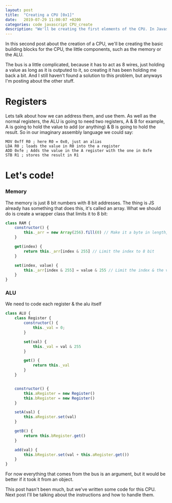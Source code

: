 ```yaml
---
layout: post
title:  "Creating a CPU [0x1]"
date:   2019-07-29 11:00:07 +0200
categories: code javascript CPU_create
description: "We'll be creating the first elements of the CPU. In Javascript."
---
```


In this second post about the creation of a CPU, we'll be creating the basic building blocks for the CPU, the little components, such as the memory or the ALU.

The bus is a little complicated, because it has to act as 8 wires, just holding a value as long as it is outputed to it, so creating it has been holding me back a bit. And I still haven't found a solution to this problem, but anyways I'm posting about the other stuff.

# Registers
Lets talk about how we can address them, and use them.
As well as the normal registers, the ALU is going to need two registers, A & B for example, A is going to hold the value to add (or anything) & B is going to hold the result.
So in our imaginary assembly language we could say:

```
MOV 0xff R0 ; here R0 = 0x0, just an alias
LDA R0 ; loads the value in R0 into the a register
ADD 0xfe ; Adds the value in the A register with the one in 0xfe
STB R1 ; stores the result in R1
```

# Let's code!
### Memory
The memory is just 8 bit numbers with 8 bit addresses. The thing is JS already has something that does this, it's called an array. What we should do is create a wrapper class that limits it to 8 bit:
```js
class RAM {
	constructor() {
		this._arr = new Array(256).fill(0) // Make it a byte in length, filled with 0s
	}

	get(index) {
		return this._arr[index & 255] // Limit the index to 8 bit
	}

	set(index, value) {
		this._arr[index & 255] = value & 255 // Limit the index & the value to 8 bit
	}
}
```
### ALU
We need to code each register & the alu itself
```js
class ALU {
	class Register {
		constructor() {
			this._val = 0;
		}

		set(val) {
			this._val = val & 255
		}

		get() {
			return this._val
		}
	}


	constructor() {
		this.aRegister = new Register()
		this.bRegister = new Register()
	}

	setA(val) {
		this.aRegister.set(val)
	}

	getB() {
		return this.bRegister.get()
	}

	add(val) {
		this.bRegister.set(val + this.aRegister.get())
	}
}
```

For now everything that comes from the bus is an argument, but it would be better if it took it from an object.

This post hasn't been much, but we've written some code for this CPU. Next post I'll be talking about the instructions and how to handle them.